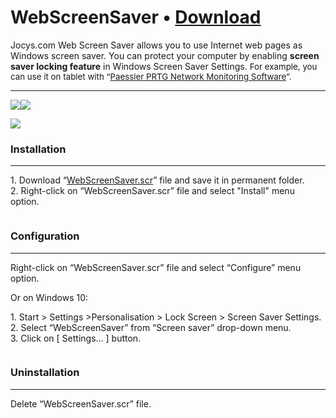 # WebScreenSaver • [Download](https://github.com/JocysCom/WebScreenSaver/raw/master/App/Resources/Files/WebScreenSaver.scr)

<p>Jocys.com Web Screen Saver allows you to use Internet web pages as Windows screen saver. You can protect your computer by enabling <b>screen saver locking feature</b> in Windows Screen Saver Settings. <span style="font-size: 10pt;">For example, you can use it on tablet with “<a href="https://www.paessler.com/prtg" target="_blank">Paessler PRTG Network Monitoring Software</a>”.</span></p>

<hr />

<p><img src="http://www.jocys.com/Files/Software/Jocys.com_Web_Screen_Saver_Edit.png" /><img  src="http://www.jocys.com/Files/Software/Jocys.com_Web_Screen_Saver_Tablet_GitHub_4.jpg" /></p>

<p><img src="http://www.jocys.com/Files/Software/Jocys.com_Web_Screen_Saver_Settings.png" /></p>

### Installation
<hr />

<p>1. Download “<a href="http://github.com/JocysCom/WebScreenSaver/raw/master/App/Resources/Files/WebScreenSaver.scr">WebScreenSaver.scr</a>” file and save it in permanent folder.<br />
2. Right-click on “WebScreenSaver.scr” file and select "Install" menu option.</p>

<p><img alt="" src="http://www.jocys.com/Files/Software/Jocys.com_Web_Screen_Saver_Menu.png" /></p>

### Configuration
<hr />

<p>Right-click on “WebScreenSaver.scr” file and select “Configure” menu option.</p>

<p>Or on Windows 10:</p>

<p>1. Start &gt; Settings &gt;Personalisation &gt; Lock Screen &gt; Screen Saver Settings.<br />
2. Select “WebScreenSaver” from “Screen saver” drop-down menu.<br />
3. Click on [ Settings… ] button.</p>

<p><img alt="" src="http://www.jocys.com/Files/Software/Screen_Saver_Settings.png" /></p>

### Uninstallation
<hr />

<p>Delete “WebScreenSaver.scr” file.</p>
